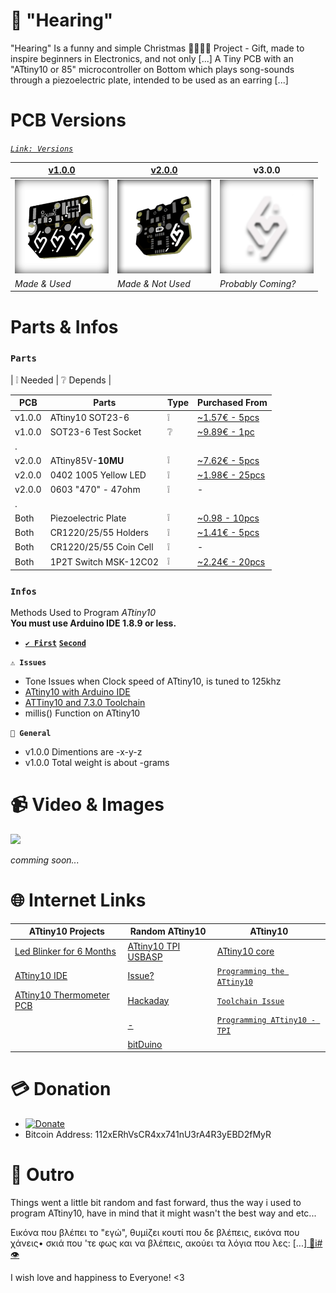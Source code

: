 ﻿# 🙉 "Hearing"
"Hearing" Is a funny and simple Christmas 🤶🏻🎅🏻 Project - Gift, made to inspire beginners in Electronics, and not only [...] A Tiny PCB with an "ATtiny10 or 85" microcontroller on Bottom which plays song-sounds through a piezoelectric plate, intended to be used as an earring [...]


# PCB Versions
*[```Link: Versions```](https://easyeda.com/gxousos/tinymusicalearing)*

|[v1.0.0](https://easyeda.com/editor#id=460c792bdeb14df49b22bafdbc1c2439)|[v2.0.0](https://easyeda.com/editor#id=cc25afc377a7449d9af5e2e83bf3eaca) |v3.0.0|
|-|-|-|
|<img src="/Images/v.1.0.0 - 3D.jpg" width="150" height="150"/>|<img src="/Images/v.2.0.0 - 3D.jpg" width="150" height="150"/>|<img src="/Images/heartUncoW.jpg" width="150" height="150"/>|
|*Made & Used*|*Made & Not Used*|*Probably Coming?*|
# Parts & Infos

### `Parts`
| ❕ Needed | ❔ Depends |

|PCB|Parts| Type | Purchased From|
| - | - | - | - |
|v1.0.0|ATtiny10 SOT23-6|❕|[~1.57€ - 5pcs](https://www.aliexpress.com/item/33013948023.html?spm=a2g0s.9042311.0.0.f8694c4dkP1uS3)|
|v1.0.0|SOT23-6 Test Socket|❔|[~9.89€ - 1pc](https://www.ebay.com/itm/1X-SOT23-SOT23-6-SOT23-6L-IC-Test-Socket-Programmer-Adapter-Burn-in-Soc-D3L8/233198450659?ssPageName=STRK%3AMEBIDX%3AIT&_trksid=p2057872.m2749.l2649)|
|.||||
|v2.0.0|ATtiny85V-**10MU** |❕|[~7.62€ - 5pcs](https://www.aliexpress.com/item/32854266955.html?spm=a2g0s.9042311.0.0.61774c4dbgpBel)|
|v2.0.0|0402 1005 Yellow LED |❕|[~1.98€ - 25pcs](https://www.ebay.com/itm/0402-0603-0805-1206-1210-3528-5050-SMD-SMT-LED-Diodes-White-Red-Blue-Light-Bulb/383101301756?ssPageName=STRK%3AMEBIDX%3AIT&var=651681270973&_trksid=p2057872.m2749.l2649)|
|v2.0.0|0603 "470" - 47ohm|❕| - |
|.||||
|Both|Piezoelectric Plate|❕|[~0.98 - 10pcs](https://www.ebay.com/itm/10-Pcs-Piezoelectric-Piezo-Ceramic-Wafer-Plate-Dia-15mm-For-Buzzer-Loudspeaker/123056838637?ssPageName=STRK%3AMEBIDX%3AIT&_trksid=p2057872.m2749.l2649)|
|Both|CR1220/25/55 Holders|❕|[~1.41€ - 5pcs](https://www.aliexpress.com/item/33013461583.html?spm=a2g0s.9042311.0.0.f8694c4dkP1uS3)|
|Both|CR1220/25/55 Coin Cell|❕| - |
|Both|1P2T Switch MSK-12C02|❕|[~2.24€ - 20pcs](https://www.ebay.com/itm/20PCS-Mini-SPDT-1P2T-Slide-Switch-On-Off-MSK-12C02-SMD-7P-For-MP3-MP4/151723531917?ssPageName=STRK%3AMEBIDX%3AIT&_trksid=p2057872.m2749.l2649)|

### `Infos`

Methods Used to Program *ATtiny10*<br>
**You must use Arduino IDE 1.8.9 or less.**

* **[```✔️ First```](https://make.kosakalab.com/make/electronic-work/arduino_tpi_en/ )** 
 **[```Second```](http://www.technoblogy.com/show?1YQY)**

**`⚠️ Issues`**
* Tone Issues when Clock speed of ATtiny10, is tuned to 125khz
* [ATtiny10 with Arduino IDE](https://stackoverflow.com/questions/59077871/programming-attiny10-with-arduino-ld-exe-errors)
* [ATTiny10 and 7.3.0 Toolchain](https://groups.google.com/a/arduino.cc/forum/#!topic/developers/Ny82s7t11Vc)
* millis() Function on ATtiny10

**`🎲 General`**
* v1.0.0 Dimentions are -x-y-z
* v1.0.0 Total weight is about -grams

# 📹 Video & Images
[![](http://img.youtube.com/vi/1UqGlBQeKq4/0.jpg)](http://www.youtube.com/watch?v=1UqGlBQeKq4 "")

*comming soon...*
# 🌐 Internet Links

|ATtiny10 Projects|Random ATtiny10|ATtiny10|
|-|-|-|
|[Led Blinker for 6 Months](https://atmelcorporation.wordpress.com/2013/09/17/avr-attiny10-runs-led-blinker-for-6-months/)|[ATtiny10 TPI USBASP](http://mirekk36.blogspot.com/2013/07/attiny10-tpi-usbasp-mkavrcalculator.html)|[ATtiny10 core](https://github.com/technoblogy/attiny10core)|
|[ATtiny10 IDE](https://github.com/wholder/ATTiny10IDE)|[Issue?](https://forum.arduino.cc/index.php?topic=570920.0)|[```Programming the ATtiny10```](http://www.technoblogy.com/show?1YQY)|
|[ATtiny10 Thermometer PCB](http://www.technoblogy.com/show?2GPX)|[Hackaday](https://hackaday.io/project/158284-attiny10-dev-environment-on-arduino-ide)|[```Toolchain Issue```](https://groups.google.com/a/arduino.cc/forum/#!topic/developers/Ny82s7t11Vc)|
||[-](https://www.avrfreaks.net/forum/how-program-attiny10-sparkfun-pocket-avr-programmer-usbtiny)|[```Programming ATtiny10 - TPI```](https://make.kosakalab.com/make/electronic-work/arduino_tpi_en/)|
||[bitDuino](https://github.com/maris-HY/bitDuino)||
# 💳 Donation
+ [![Donate](https://img.shields.io/badge/Donate-PayPal-green.svg)](https://www.paypal.com/cgi-bin/webscr?cmd=_s-xclick&hosted_button_id=AT5TL3QSL6SLS&source=url)
+ Bitcoin Address: 112xERhVsCR4xx741nU3rA4R3yEBD2fMyR
# 💛 Outro

Things went a little bit random and fast forward, thus the way i used to program ATtiny10, have in mind that it might wasn't the best way and etc...

 Εικόνα που βλέπει το "εγώ", θυμίζει κουτί που δε βλέπεις, εικόνα που χάνεις• σκιά που 'τε φως και να βλέπεις, ακούει τα λόγια που λες: [...][ ‮#i📁👁](https://www.instagram.com/giorgos.xou/)

I wish love and happiness to Everyone! <3
